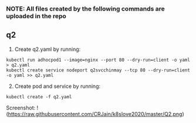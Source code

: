 ### NOTE: All files created by the following commands are uploaded in the repo
## q2
1. Create q2.yaml by running:
```
kubectl run adhocpod1 --image=nginx --port 80 --dry-run=client -o yaml > q2.yaml
kubectl create service nodeport q2svcchinmay --tcp 80 --dry-run=client -o yaml >> q2.yaml
```
2. Create pod and service by running:
```
kubectl create -f q2.yaml
```
Screenshot:
!(https://raw.githubusercontent.com/CRJain/k8slove2020/master/Q2.png)
